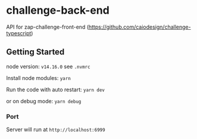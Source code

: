 # challenge-back-end
API for zap-challenge-front-end (https://github.com/caiodesign/challenge-typescript)


## Getting Started
node version: `v14.16.0`
see `.nvmrc`

Install node modules: `yarn`

Run the code with auto restart: `yarn dev`

or on debug mode: `yarn debug`


### Port
Server will run at `http://localhost:6999`

